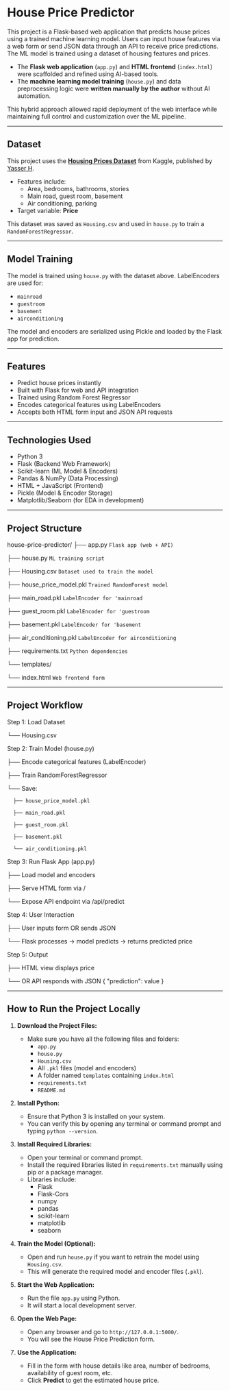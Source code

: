 # House Price Predictor

This project is a Flask-based web application that predicts house prices using a trained machine learning model. Users can input house features via a web form or send JSON data through an API to receive price predictions. The ML model is trained using a dataset of housing features and prices.
- The **Flask web application** (`app.py`) and **HTML frontend** (`index.html`) were scaffolded and refined using AI-based tools.
- The **machine learning model training** (`house.py`) and data preprocessing logic were **written manually by the author** without AI automation.

This hybrid approach allowed rapid deployment of the web interface while maintaining full control and customization over the ML pipeline.


---


## Dataset

This project uses the **[Housing Prices Dataset](https://www.kaggle.com/datasets/yasserh/housing-prices-dataset)** from Kaggle, published by [Yasser H](https://www.kaggle.com/yasserh).

- Features include:
  - Area, bedrooms, bathrooms, stories
  - Main road, guest room, basement
  - Air conditioning, parking
- Target variable: **Price**

This dataset was saved as `Housing.csv` and used in `house.py` to train a `RandomForestRegressor`.

---


## Model Training

The model is trained using `house.py` with the dataset above. LabelEncoders are used for:
- `mainroad`
- `guestroom`
- `basement`
- `airconditioning`

The model and encoders are serialized using Pickle and loaded by the Flask app for prediction.


---


## Features

- Predict house prices instantly
- Built with Flask for web and API integration
- Trained using Random Forest Regressor
- Encodes categorical features using LabelEncoders
- Accepts both HTML form input and JSON API requests

---


##  Technologies Used

- Python 3
- Flask (Backend Web Framework)
- Scikit-learn (ML Model & Encoders)
- Pandas & NumPy (Data Processing)
- HTML + JavaScript (Frontend)
- Pickle (Model & Encoder Storage)
- Matplotlib/Seaborn (for EDA in development)

---


##  Project Structure

house-price-predictor/
├── app.py `Flask app (web + API)`

├── house.py `ML training script`

├── Housing.csv `Dataset used to train the model`

├── house_price_model.pkl `Trained RandomForest model`

├── main_road.pkl `LabelEncoder for 'mainroad`

├── guest_room.pkl `LabelEncoder for 'guestroom`

├── basement.pkl `LabelEncoder for 'basement`

├── air_conditioning.pkl `LabelEncoder for airconditioning`

├── requirements.txt `Python dependencies`

└── templates/

└── index.html `Web frontend form`


---


## Project Workflow

Step 1: Load Dataset

  └── Housing.csv
  

Step 2: Train Model (house.py)

  ├── Encode categorical features (LabelEncoder)
  
  ├── Train RandomForestRegressor
  
  └── Save:
  
      ├── house_price_model.pkl
      
      ├── main_road.pkl
      
      ├── guest_room.pkl
      
      ├── basement.pkl
      
      └── air_conditioning.pkl
      

Step 3: Run Flask App (app.py)

  ├── Load model and encoders
  
  ├── Serve HTML form via /
  
  └── Expose API endpoint via /api/predict
  

Step 4: User Interaction

  ├── User inputs form OR sends JSON
  
  └── Flask processes → model predicts → returns predicted price
  

Step 5: Output

  ├── HTML view displays price
  
  └── OR API responds with JSON { "prediction": value }
  


---


##  How to Run the Project Locally

1. **Download the Project Files:**
   - Make sure you have all the following files and folders:
     - `app.py`
     - `house.py`
     - `Housing.csv`
     - All `.pkl` files (model and encoders)
     - A folder named `templates` containing `index.html`
     - `requirements.txt`
     - `README.md`

2. **Install Python:**
   - Ensure that Python 3 is installed on your system.
   - You can verify this by opening any terminal or command prompt and typing `python --version`.

3. **Install Required Libraries:**
   - Open your terminal or command prompt.
   - Install the required libraries listed in `requirements.txt` manually using pip or a package manager.
   - Libraries include:
     - Flask
     - Flask-Cors
     - numpy
     - pandas
     - scikit-learn
     - matplotlib
     - seaborn

4. **Train the Model (Optional):**
   - Open and run `house.py` if you want to retrain the model using `Housing.csv`.
   - This will generate the required model and encoder files (`.pkl`).

5. **Start the Web Application:**
   - Run the file `app.py` using Python.
   - It will start a local development server.

6. **Open the Web Page:**
   - Open any browser and go to `http://127.0.0.1:5000/`.
   - You will see the House Price Prediction form.

7. **Use the Application:**
   - Fill in the form with house details like area, number of bedrooms, availability of guest room, etc.
   - Click **Predict** to get the estimated house price.


